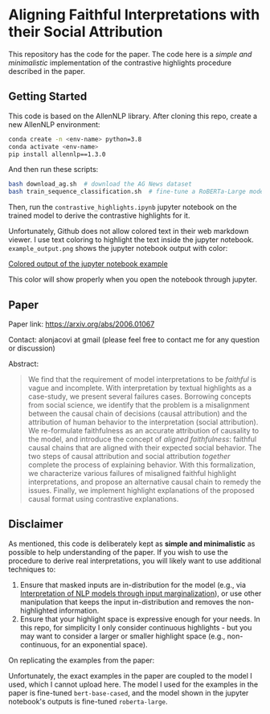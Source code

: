 # Aligning Faithful Interpretations with their Social Attribution

This repository has the code for the paper. The code here is a *simple and minimalistic* implementation of the contrastive highlights procedure described in the paper.

## Getting Started

This code is based on the AllenNLP library. After cloning this repo, create a new AllenNLP environment:

```bash
conda create -n <env-name> python=3.8
conda activate <env-name>
pip install allennlp==1.3.0
```

And then run these scripts:
```bash
bash download_ag.sh  # download the AG News dataset
bash train_sequence_classification.sh  # fine-tune a RoBERTa-Large model on AG News (change the gpu parameter inside the script/jsonnet)
```

Then, run the `contrastive_highlights.ipynb` jupyter notebook on the trained model to derive the contrastive highlights for it.

Unfortunately, Github does not allow colored text in their web markdown viewer. I use text coloring to highlight the text inside the jupyter notebook. `example_output.png` shows the jupyter notebook output with color:

[Colored output of the jupyter notebook example](https://github.com/alonjacovi/aligned-highlights/blob/main/example_output.png)

This color will show properly when you open the notebook through jupyter. 

## Paper

Paper link: https://arxiv.org/abs/2006.01067

Contact: alonjacovi at gmail (please feel free to contact me for any question or discussion)

Abstract:

> We find that the requirement of model interpretations to be *faithful* is vague and incomplete.
With interpretation by textual highlights as a case-study, we present several failures cases. Borrowing concepts from social science, we identify that the problem is a misalignment between the causal chain of decisions (causal attribution) and the attribution of human behavior to the interpretation (social attribution). We re-formulate faithfulness as an accurate attribution of causality to the model, and introduce the concept of *aligned faithfulness*: faithful causal chains that are aligned with their expected social behavior. The two steps of causal attribution and social attribution *together* complete the process of explaining behavior.
With this formalization, we characterize various failures of misaligned faithful highlight interpretations, and propose an alternative causal chain to remedy the issues. Finally, we implement highlight explanations of the proposed causal format using contrastive explanations. 

## Disclaimer

As mentioned, this code is deliberately kept as **simple and minimalistic** as possible to help understanding of the paper. If you wish to use the procedure to derive real interpretations, you will likely want to use additional techniques to:
1. Ensure that masked inputs are in-distribution for the model (e.g., via [Interpretation of NLP models through input marginalization](https://www.aclweb.org/anthology/2020.emnlp-main.255.pdf)), or use other manipulation that keeps the input in-distribution and removes the non-highlighted information.
2. Ensure that your highlight space is expressive enough for your needs. In this repo, for simplicity I only consider continuous highlights - but you may want to consider a larger or smaller highlight space (e.g., non-continuous, for an exponential space).

On replicating the examples from the paper:

Unfortunately, the exact examples in the paper are coupled to the model I used, which I cannot upload here. The model I used for the examples in the paper is fine-tuned `bert-base-cased`, and the model shown in the jupyter notebook's outputs is fine-tuned `roberta-large`. 


